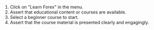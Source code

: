 1. Click on "Learn Forex" in the menu.
2. Assert that educational content or courses are available.
3. Select a beginner course to start.
4. Assert that the course material is presented clearly and engagingly.